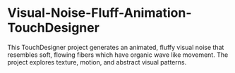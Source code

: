 # Visual-Noise-Fluff-Animation-TouchDesigner
This TouchDesigner project generates an animated, fluffy visual noise that resembles soft, flowing fibers which have organic wave like movement. The project explores texture, motion, and abstract visual patterns.

